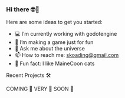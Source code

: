 ### Hi there 🤓👋

Here are some ideas to get you started:

- 💻 I’m currently working with godotengine
- 🧬 I’m making a game just for fun
- 🎱 Ask me about the universe
- 📫 How to reach me: skoading@gmail.com
- 🧪 Fun fact: I like MaineCoon cats

Recent Projects 🛠️

COMING 🍔
VERY 🦩
SOON 🧟
